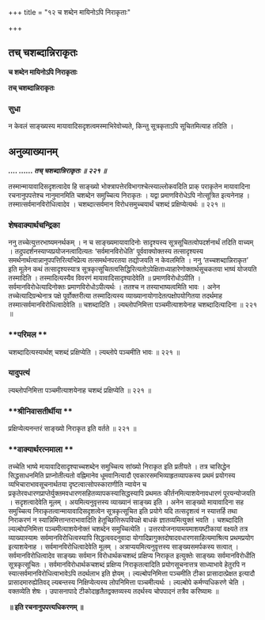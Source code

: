 +++
title = "१२ च शब्देन मायिनोऽपि निराकृताः"

+++


## तच् चशब्दान्निराकृतः

**च शब्देन मायिनोऽपि निराकृताः**

**तच् चशब्दान्निराकृतः**

### **सुधा**

न केवलं साङ्ख्यस्य मायावादिसदृशत्वमस्माभिरेवोच्यते, किन्तु सूत्रकृताऽपि सूचितमित्याह तदिति ।

## **अनुव्याख्यानम्**

***.... ...... तच् चशब्दान्निराकृतः ॥ २२१ ॥***

तस्मान्मायावादिसदृशत्वादेव हि साङ्ख्यो भोक्त्रापत्तेरविभागश्चेत्स्याल्लोकवदिति प्राक् पराकृतेन मायावादिना रचनानुपपत्तेश्च नानुमानमिति चशब्देन समुच्चित्य निराकृतः । यद्वा प्रमाणविरोधेऽपि नोत्सूत्रित इत्यनेनाह । तस्मात्सर्वमानविरोधित्वादेव । चशब्दात्सर्वमान विरोधसमुच्चयार्थं चशब्दं प्रक्षिप्येत्यर्थः ॥ २२१ ॥

### **शेषवाक्यार्थचन्द्रिका**

ननु तच्चेत्युत्तरभाष्यमनर्थकम् । न च साङ्ख्यमायावादिनोः सादृश्यस्य सूत्रसूचितत्वोपदर्शनार्थं तदिति वाच्यम् । तदुपदर्शनस्याप्यप्रयोजनत्वादित्यतः ‘सर्वमानविरोधेति’ पूर्ववाक्योक्तस्य तत्सादृश्यस्य समर्थनार्थत्वान्नानुपपत्तिरित्यभिप्रेत्य तत्समर्थनपरतया तद्योजयति न केवलमिति । ननु ‘तच्चशब्दान्निराकृत’ इति मूलेन कथं तत्सादृश्यस्यात्र सूत्रकृत्सूचितत्वसिद्धिरित्यतोऽपेक्षिताध्याहारेणोक्तार्थसूचकतया भाष्यं योजयति तस्मादिति । तस्मादित्यस्यैव विवरणं मायावादिसादृश्यादेवेति ॥ प्रमाणविरोधोऽपीति । सर्वमानविरोधेत्यादिनोक्तः प्रमाणविरोधोऽपीत्यर्थः । ततश्च न तस्याभाष्यत्वमिति भावः । अनेन तच्चेत्यादिग्रन्थेनात्र पक्षे पूर्वोक्तरीत्या तस्मादित्यस्य व्याख्यानायोगादेतत्पक्षोपयोगितया तदर्थमाह तस्मात्सर्वमानविरोधित्वादेवेति ॥ चशब्दादिति । ल्यब्लोपनिमित्ता पञ्चमीत्याशयेनाह चशब्दादित्यादिना ॥ २२१ ॥

### **परिमल **

चशब्दादित्यस्यार्थश् चशब्दं प्रक्षिप्येति । ल्यब्लोपे पञ्चमीति भावः ॥ २२१ ॥

### **यादुपत्यं**

ल्यब्लोपनिमित्ता पञ्चमीत्याशयेनाह चशब्दं प्रक्षिप्येति ॥ २२१ ॥

### **श्रीनिवासतीर्थीया **

प्रक्षिप्येत्यनन्तरं साङ्ख्यो निराकृत इति वर्तते ॥ २२१ ॥

### **वाक्यार्थरत्नमाला **

तच्चेति भाष्ये मायावादिसादृश्याच्चशब्देन समुच्चित्य सांख्यो निराकृत इति प्रतीयते । तत्र चासिद्धेन सिद्धसाधनमिति प्राप्नोतीत्यतो वह्निमानेव धूमवानित्यादौ एवकारसमभिव्याहृतव्यापकस्य प्रथमं प्रयोगस्य व्यभिचाराभावसूचनार्थतया दृष्टत्वात्सोपस्काराणीति न्यायेन च प्रकृतेरवधारणप्राप्तेर्युक्तमवधारणसहितव्यापकस्यासिद्धस्यापि प्रथमतः कीर्तनमित्याशयेनावधारणं पूरयन्योजयति । सदृशत्वादेवेति मूलम् । अयमित्यनुवृत्तस्य व्याख्यानं साङ्ख्य इति । अनेन साङ्ख्यो मायावादिना सह समुच्चित्य निराकृतत्वान्मायावादिसदृशत्वेन सूत्रकृत्सूचित इति प्रयोगे यदि तत्सदृशत्वं न स्यात्तर्हि तथा निराकरणं न स्यान्निमित्तान्तराभावादिति हेतूच्छित्तिरूपविपक्षे बाधकं ज्ञातव्यमित्युक्तं भवति । चशब्दादिति ल्यल्बोपनिमित्ता पञ्चमीत्याशयेनोक्तं चशब्देन समुच्चित्येति । उत्तरयोजनायामयमाशयष्टीकायां वक्ष्यते तत्र व्याख्यास्यामः सर्वमानविरोधित्वस्यापि सिद्धत्ववदनुवादा योगादिप्रागुक्तदोषादवधारणसाहित्यमाश्रित्य प्रथमप्रयोग इत्याशयेनाह । सर्वमानविरोधित्वादेवेति मूलम् । अत्राप्ययमित्यनुवृत्तस्य साङ्ख्यसमर्पकस्य सत्वात् । सर्वमानविरोधित्वादेव साङ्ख्यः सर्वमान विरोधार्थकचशब्दं प्रक्षिप्य निराकृत इत्युक्तेः साङ्ख्यः सर्वमानविरोधीति सूत्रकृत्सूचितः । सर्वमानविरोधार्थकचशब्दं प्रक्षिप्य निराकृतत्वादिति प्रयोगसूचनात्तत्र साध्याभावे हेतुरपि न स्यात्सर्वमानविरोधित्वाभावेऽपि तदर्थलाभ इति ज्ञेयम् । ल्यल्बोपनिमित्ता पञ्चमीति टीका प्रासादात्प्रेक्षत इत्यादौ प्रासादमारुह्येतिवद् ल्यबन्तस्य निक्षिप्येत्यस्य लोपनिमित्ता पञ्चमीत्यर्थः । ल्यल्बोपे कर्मण्यधिकरणे चेति । वक्तव्येति शेषः । उपासनापादे टीकोदाहृतैतद्वक्तव्यस्य तदर्थस्य चोपपादनं तत्रैव करिष्यामः ॥

**॥ इति रचनानुपपत्त्यधिकरणम् ॥**

